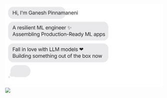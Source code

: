 [![](https://github.com/Ganesh2409/Ganesh2409/blob/main/chat.svg)](https://www.linkedin.com/in/ganesh-pinnamaneni/)
![](https://github.com/Ganesh2409/Ganesh2409/blob/output/github-contribution-grid-snake2.svg)

